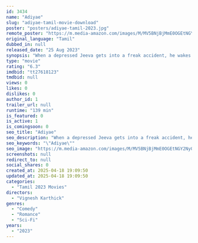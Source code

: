 ```yaml
---
id: 3434
name: "Adiyae"
slug: "adiyae-tamil-movie-download"
poster: "posters/adiyae-tamil-2023.jpg"
remote_poster: "https://m.media-amazon.com/images/M/MV5BNjBjMmE0OGEtNGY2Ny00OTUxLWEzZWEtNDhhMjExNTUzOGMyXkEyXkFqcGc@._V1_SX300.jpg"
original_language: "Tamil"
dubbed_in: null
released_date: "25 Aug 2023"
synopsis: "When a depressed Jeeva gets into a freak accident, he wakes up to a bizarre utopian alternate reality, Living the most ideal life, Jeeva finds a purpose in life. But fate has other plans when he gets pulled back to the reality"
type: "movie"
rating: "6.3"
imdbid: "tt27618123"
tmdbid: null
views: 0
likes: 0
dislikes: 0
author_id: 1
trailer_url: null
runtime: "139 min"
is_featured: 0
is_active: 1
is_comingsoon: 0
seo_title: "Adiyae"
seo_description: "When a depressed Jeeva gets into a freak accident, he wakes up to a bizarre utopian alternate reality, Living the most ideal life, Jeeva finds a purpose in life. But fate has other plans when he gets pulled back to the reality"
seo_keywords: "\"Adiyae\""
seo_image: "https://m.media-amazon.com/images/M/MV5BNjBjMmE0OGEtNGY2Ny00OTUxLWEzZWEtNDhhMjExNTUzOGMyXkEyXkFqcGc@._V1_SX300.jpg"
screenshots: null
redirect_to: null
social_shares: 0
created_at: 2025-04-18 19:09:50
updated_at: 2025-04-18 19:09:50
categories:
  - "Tamil 2023 Movies"
directors:
  - "Vignesh Karthick"
genres:
  - "Comedy"
  - "Romance"
  - "Sci-Fi"
years:
  - "2023"
---
```


